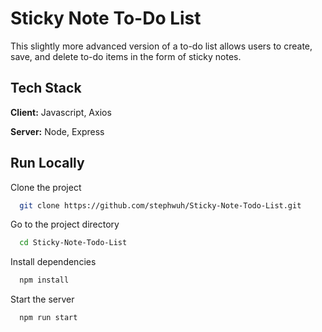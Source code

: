 
# Sticky Note To-Do List 

This slightly more advanced version of a to-do list allows users to create, save,
and delete to-do items in the form of sticky notes.


## Tech Stack

**Client:** Javascript, Axios 

**Server:** Node, Express


## Run Locally

Clone the project

```bash
  git clone https://github.com/stephwuh/Sticky-Note-Todo-List.git
```

Go to the project directory

```bash
  cd Sticky-Note-Todo-List
```

Install dependencies

```bash
  npm install
```

Start the server

```bash
  npm run start
```

